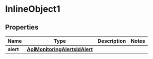 

# InlineObject1

## Properties

Name | Type | Description | Notes
------------ | ------------- | ------------- | -------------
**alert** | [**ApiMonitoringAlertsIdAlert**](ApiMonitoringAlertsIdAlert.md) |  | 



